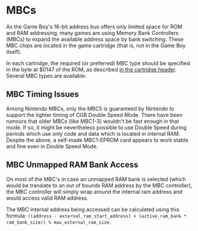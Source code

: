 # MBCs

As the Game Boy's 16-bit address bus offers only limited space for
ROM and RAM addressing, many games are using Memory Bank Controllers
(MBCs) to expand the available address space by bank switching.
These MBC chips are located in the game cartridge (that is, not in
the Game Boy itself).

In each cartridge, the required (or preferred) MBC type should be
specified in the byte at $0147 of the ROM, as described
[in the cartridge header](<#0147 — Cartridge type>).  Several MBC
types are available:

## MBC Timing Issues

Among Nintendo MBCs, only the MBC5 is guaranteed by Nintendo to support
the tighter timing of CGB Double Speed Mode. There have been rumours
that older MBCs (like MBC1-3) wouldn't be fast enough in that mode. If
so, it might be nevertheless possible to use Double Speed during periods
which use only code and data which is located in internal RAM. Despite the 
above, a self-made MBC1-EPROM card appears to work stable and fine even in 
Double Speed Mode.

## MBC Unmapped RAM Bank Access

On most of the MBC's in case an unmapped RAM bank is selected (which would be translate to an out of bounds RAM address by the MBC controller), 
the MBC controller will simply wrap around the internal ram address and would access valid RAM address.

The MBC internal address being accessed can be calculated using this formula: `((address - external_ram_start_address) + (active_ram_bank * ram_bank_size)) % max_external_ram_size`.